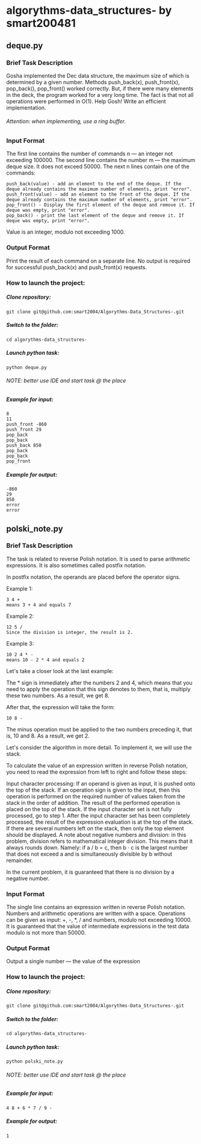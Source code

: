 # algorythms-data_structures- by smart200481 <Mikhail Sutormin>

## deque.py  
### Brief Task Description

Gosha implemented the Dec data structure, the maximum size of which is determined by a given number. Methods push_back(x), push_front(x), pop_back(), pop_front() worked correctly. But, if there were many elements in the deck, the program worked for a very long time. The fact is that not all operations were performed in O(1). Help Gosh! Write an efficient implementation.

###### Attention: when implementing, use a ring buffer.

### Input Format
  
The first line contains the number of commands n — an integer not exceeding 100000. 
The second line contains the number m — the maximum deque size. It does not exceed 50000. 
The next n lines contain one of the commands:
```
push_back(value) - add an element to the end of the deque. If the deque already contains the maximum number of elements, print "error".
push_front(value) - add an element to the front of the deque. If the deque already contains the maximum number of elements, print "error".
pop_front() - Display the first element of the deque and remove it. If deque was empty, print "error".
pop_back() - print the last element of the deque and remove it. If deque was empty, print "error".
```
Value is an integer, modulo not exceeding 1000.

### Output Format
  
Print the result of each command on a separate line. No output is required for successful push_back(x) and push_front(x) requests.


### How to launch the project:
  
##### Clone repository:

```
git clone git@github.com:smart2004/Algorythms-Data_Structures-.git
```

##### Switch to the folder:

```
cd algorythms-data_structures-
```

##### Launch python task:

```
python deque.py
```
###### NOTE: better use IDE and start task @ the place
  
##### Example for input:
```
8
11
push_front -860
push_front 29
pop_back
pop_back
push_back 850
pop_back
pop_back
pop_front
```
  
##### Example for output:
```
-860
29
850
error
error
```
  

## polski_note.py
### Brief Task Description

The task is related to reverse Polish notation. It is used to parse arithmetic expressions. It is also sometimes called postfix notation.

In postfix notation, the operands are placed before the operator signs.

Example 1:
```
3 4 +
means 3 + 4 and equals 7
```
Example 2:
```
12 5 /
Since the division is integer, the result is 2.
```
Example 3:
```
10 2 4 * -
means 10 - 2 * 4 and equals 2
```
Let's take a closer look at the last example:

The * sign is immediately after the numbers 2 and 4, which means that you need to apply the operation that this sign denotes to them, that is, multiply these two numbers. As a result, we get 8.

After that, the expression will take the form:
```
10 8 -
```
The minus operation must be applied to the two numbers preceding it, that is, 10 and 8. As a result, we get 2.

Let's consider the algorithm in more detail. To implement it, we will use the stack.

To calculate the value of an expression written in reverse Polish notation, you need to read the expression from left to right and follow these steps:

Input character processing:
If an operand is given as input, it is pushed onto the top of the stack.
If an operation sign is given to the input, then this operation is performed on the required number of values taken from the stack in the order of addition. The result of the performed operation is placed on the top of the stack.
If the input character set is not fully processed, go to step 1.
After the input character set has been completely processed, the result of the expression evaluation is at the top of the stack. If there are several numbers left on the stack, then only the top element should be displayed.
A note about negative numbers and division: in this problem, division refers to mathematical integer division. This means that it always rounds down. Namely: if a / b = c, then b ⋅ c is the largest number that does not exceed a and is simultaneously divisible by b without remainder.

In the current problem, it is guaranteed that there is no division by a negative number.
  
### Input Format
  
The single line contains an expression written in reverse Polish notation. Numbers and arithmetic operations are written with a space.
Operations can be given as input: +, -, *, / and numbers, modulo not exceeding 10000.
It is guaranteed that the value of intermediate expressions in the test data modulo is not more than 50000.

### Output Format
  
Output a single number — the value of the expression

### How to launch the project:
  
##### Clone repository:

```
git clone git@github.com:smart2004/Algorythms-Data_Structures-.git
```

##### Switch to the folder:

```
cd algorythms-data_structures-
```

##### Launch python task:

```
python polski_note.py
```
###### NOTE: better use IDE and start task @ the place
  
##### Example for input:
```
4 8 + 6 * 7 / 9 -
```
  
##### Example for output:
```
1
```  
